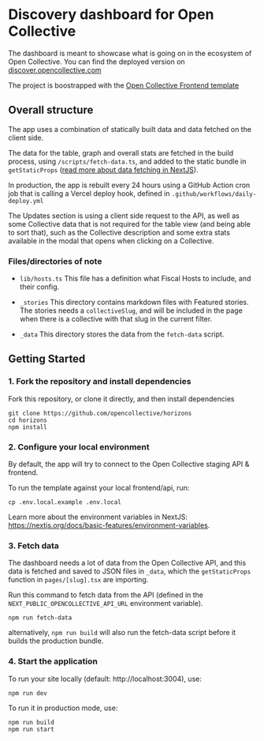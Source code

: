 # Discovery dashboard for Open Collective

The dashboard is meant to showcase what is going on in the ecosystem of Open Collective. You can find the deployed version on [discover.opencollective.com](https://discover.opencollective.com)

The project is boostrapped with the [Open Collective Frontend template](https://github.com/opencollective/opencollective-frontend-template)

## Overall structure

The app uses a combination of statically built data and data fetched on the client side.

The data for the table, graph and overall stats are fetched in the build process, using `/scripts/fetch-data.ts`, and added to the static bundle in `getStaticProps` ([read more about data fetching in NextJS](https://nextjs.org/docs/basic-features/data-fetching/get-static-props)).

In production, the app is rebuilt every 24 hours using a GitHub Action cron job that is calling a Vercel deploy hook, defined in `.github/workflows/daily-deploy.yml`

The Updates section is using a client side request to the API, as well as some Collective data that is not required for the table view (and being able to sort that), such as the Collective description and some extra stats available in the modal that opens when clicking on a Collective.

### Files/directories of note

- `lib/hosts.ts`
  This file has a definition what Fiscal Hosts to include, and their config.

- `_stories`
  This directory contains markdown files with Featured stories. The stories needs a `collectiveSlug`, and will be included in the page when there is a collective with that slug in the current filter.

- `_data`
  This directory stores the data from the `fetch-data` script.

## Getting Started

### 1. Fork the repository and install dependencies

Fork this repository, or clone it directly, and then install dependencies

```
git clone https://github.com/opencollective/horizons
cd horizons
npm install
```

### 2. Configure your local environment

By default, the app will try to connect to the Open Collective staging API & frontend.

To run the template against your local frontend/api, run:

`cp .env.local.example .env.local`

Learn more about the environment variables in NextJS: https://nextjs.org/docs/basic-features/environment-variables.

### 3. Fetch data

The dashboard needs a lot of data from the Open Collective API, and this data is fetched and saved to JSON files in `_data`, which the `getStaticProps` function in `pages/[slug].tsx` are importing.

Run this command to fetch data from the API (defined in the `NEXT_PUBLIC_OPENCOLLECTIVE_API_URL` environment variable).

```
npm run fetch-data
```

alternatively, `npm run build` will also run the fetch-data script before it builds the production bundle.

### 4. Start the application

To run your site locally (default: http://localhost:3004), use:

```
npm run dev
```

To run it in production mode, use:

```
npm run build
npm run start
```
